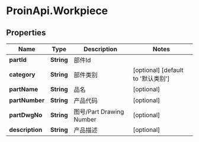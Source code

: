 # ProinApi.Workpiece

## Properties
Name | Type | Description | Notes
------------ | ------------- | ------------- | -------------
**partId** | **String** | 部件Id | 
**category** | **String** | 部件类别 | [optional] [default to &#39;默认类别&#39;]
**partName** | **String** | 品名 | [optional] 
**partNumber** | **String** | 产品代码 | [optional] 
**partDwgNo** | **String** | 图号/Part Drawing Number | [optional] 
**description** | **String** | 产品描述 | [optional] 


